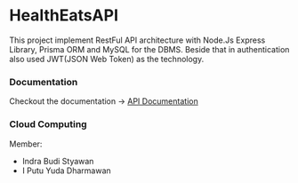 # HealthEatsAPI
This project implement RestFul API architecture with Node.Js Express Library, Prisma ORM and MySQL for the DBMS. Beside that in authentication also used JWT(JSON Web Token) as the technology.

### Documentation
Checkout the documentation -> [API Documentation](https://documenter.getpostman.com/view/29695288/2s9YkobgDu)

### Cloud Computing
Member:
- Indra Budi Styawan
- I Putu Yuda Dharmawan
